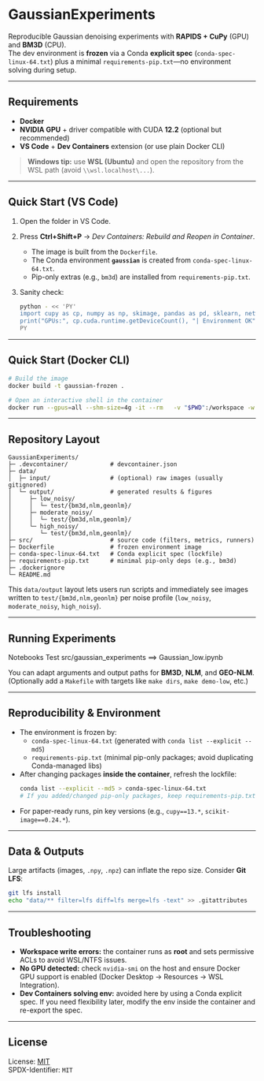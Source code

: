 # GaussianExperiments

Reproducible Gaussian denoising experiments with **RAPIDS + CuPy** (GPU) and **BM3D** (CPU).  
The dev environment is **frozen** via a Conda **explicit spec** (`conda-spec-linux-64.txt`) plus a minimal `requirements-pip.txt`—no environment solving during setup.

---

## Requirements

- **Docker**
- **NVIDIA GPU** + driver compatible with CUDA **12.2** (optional but recommended)
- **VS Code** + **Dev Containers** extension (or use plain Docker CLI)

> **Windows tip:** use **WSL (Ubuntu)** and open the repository from the WSL path (avoid `\\wsl.localhost\...`).

---

## Quick Start (VS Code)

1. Open the folder in VS Code.  
2. Press **Ctrl+Shift+P** → _Dev Containers: Rebuild and Reopen in Container_.  
   - The image is built from the `Dockerfile`.  
   - The Conda environment **`gaussian`** is created from `conda-spec-linux-64.txt`.  
   - Pip-only extras (e.g., `bm3d`) are installed from `requirements-pip.txt`.

3. Sanity check:
   ```bash
   python - << 'PY'
   import cupy as cp, numpy as np, skimage, pandas as pd, sklearn, networkx as nx, bm3d
   print("GPUs:", cp.cuda.runtime.getDeviceCount(), "| Environment OK")
   PY
   ```

---

## Quick Start (Docker CLI)

```bash
# Build the image
docker build -t gaussian-frozen .

# Open an interactive shell in the container
docker run --gpus=all --shm-size=4g -it --rm   -v "$PWD":/workspace -w /workspace gaussian-frozen bash
```

---

## Repository Layout

```
GaussianExperiments/
├─ .devcontainer/            # devcontainer.json
├─ data/
│  ├─ input/                 # (optional) raw images (usually gitignored)
│  └─ output/                # generated results & figures
│     ├─ low_noisy/
│     │  └─ test/{bm3d,nlm,geonlm}/
│     ├─ moderate_noisy/
│     │  └─ test/{bm3d,nlm,geonlm}/
│     └─ high_noisy/
│        └─ test/{bm3d,nlm,geonlm}/
├─ src/                      # source code (filters, metrics, runners)
├─ Dockerfile                # frozen environment image
├─ conda-spec-linux-64.txt   # Conda explicit spec (lockfile)
├─ requirements-pip.txt      # minimal pip-only deps (e.g., bm3d)
├─ .dockerignore
└─ README.md
```

This `data/output` layout lets users run scripts and immediately see images written to `test/{bm3d,nlm,geonlm}` per noise profile (`low_noisy`, `moderate_noisy`, `high_noisy`).

---

## Running Experiments

Notebooks Test src/gaussian_experiments ==> Gaussian_low.ipynb

<!-- If you use a driver like `src/run_benchmarks.py`, run it directly:

```bash
python -m src.run_benchmarks   --sigma-noise 0.05 --sigma-gauss 1.0 --seed 7   --out data/output/moderate_noisy/test/nlm/out.json
``` -->

You can adapt arguments and output paths for **BM3D**, **NLM**, and **GEO-NLM**.  
(Optionally add a `Makefile` with targets like `make dirs`, `make demo-low`, etc.)

---

## Reproducibility & Environment

- The environment is frozen by:
  - `conda-spec-linux-64.txt` (generated with `conda list --explicit --md5`)
  - `requirements-pip.txt` (minimal pip-only packages; avoid duplicating Conda-managed libs)
- After changing packages **inside the container**, refresh the lockfile:
  ```bash
  conda list --explicit --md5 > conda-spec-linux-64.txt
  # If you added/changed pip-only packages, keep requirements-pip.txt minimal.
  ```
- For paper-ready runs, pin key versions (e.g., `cupy==13.*`, `scikit-image==0.24.*`).

---

## Data & Outputs

Large artifacts (images, `.npy`, `.npz`) can inflate the repo size. Consider **Git LFS**:

```bash
git lfs install
echo "data/** filter=lfs diff=lfs merge=lfs -text" >> .gitattributes
```

---

## Troubleshooting

- **Workspace write errors:** the container runs as **root** and sets permissive ACLs to avoid WSL/NTFS issues.
- **No GPU detected:** check `nvidia-smi` on the host and ensure Docker GPU support is enabled (Docker Desktop → Resources → WSL Integration).
- **Dev Containers solving env:** avoided here by using a Conda explicit spec. If you need flexibility later, modify the env inside the container and re-export the spec.

---

## License

License: [MIT](./LICENSE)  
SPDX-Identifier: `MIT`
